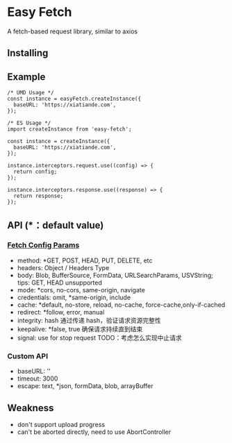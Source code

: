 # Easy Fetch

A fetch-based request library, similar to axios

## Installing

## Example
```
/* UMD Usage */
const instance = easyFetch.createInstance({
  baseURL: 'https://xiatiande.com',
});

/* ES Usage */
import createInstance from 'easy-fetch';

const instance = createInstance({
  baseURL: 'https://xiatiande.com',
});

instance.interceptors.request.use((config) => {
  return config;
});

instance.interceptors.response.use((response) => {
  return response;
});
```

## API (\*：default value)

### [Fetch Config Params](https://zh.javascript.info/fetch-api)

- method: \*GET, POST, HEAD, PUT, DELETE, etc
- headers: Object / Headers Type
- body: Blob, BufferSource, FormData, URLSearchParams, USVString; tips: GET, HEAD unsupported
- mode: \*cors, no-cors, same-origin, navigate
- credentials: omit, \*same-origin, include
- cache: \*default, no-store, reload, no-cache, force-cache,only-if-cached
- redirect: \*follow, error, manual
- integrity: hash 通过传递 hash，验证请求资源完整性
- keepalive: \*false, true 确保请求持续直到结束
- signal: use for stop request TODO：考虑怎么实现中止请求

### Custom API

- baseURL: ''
- timeout: 3000
- escape: text, \*json, formData, blob, arrayBuffer

## Weakness

- don't support upload progress
- can't be aborted directly, need to use AbortController

